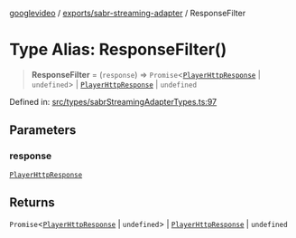 [googlevideo](../../../README.md) / [exports/sabr-streaming-adapter](../README.md) / ResponseFilter

# Type Alias: ResponseFilter()

> **ResponseFilter** = (`response`) => `Promise`\<[`PlayerHttpResponse`](../interfaces/PlayerHttpResponse.md) \| `undefined`\> \| [`PlayerHttpResponse`](../interfaces/PlayerHttpResponse.md) \| `undefined`

Defined in: [src/types/sabrStreamingAdapterTypes.ts:97](https://github.com/LuanRT/googlevideo/blob/d9eb9db82e3516a9a277a77a3d25342e9c5bf127/src/types/sabrStreamingAdapterTypes.ts#L97)

## Parameters

### response

[`PlayerHttpResponse`](../interfaces/PlayerHttpResponse.md)

## Returns

`Promise`\<[`PlayerHttpResponse`](../interfaces/PlayerHttpResponse.md) \| `undefined`\> \| [`PlayerHttpResponse`](../interfaces/PlayerHttpResponse.md) \| `undefined`
